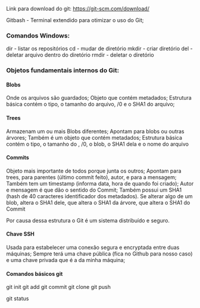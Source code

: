 Link para download do git: https://git-scm.com/download/

Gitbash - Terminal extendido para otimizar o uso do Git;

### Comandos Windows:

dir - listar os repositórios
cd - mudar de diretório
mkdir - criar diretório
del - deletar arquivo dentro do diretório
rmdir - deletar o diretório

### Objetos fundamentais internos do Git:

#### Blobs

Onde os arquivos são guardados; Objeto que contém metadados;
Estrutura básica contém o tipo, o tamanho do arquivo, /0 e o SHA1 do arquivo;

#### Trees

Armazenam um ou mais Blobs diferentes;
Apontam para blobs ou outras árvores;
Também é um objeto que contém metadados;
Estrutura básica contém o tipo, o tamanho do , /0, o blob, o SHA1 dela e o nome do arquivo

#### Commits

Objeto mais importante de todos porque junta os outros;
Apontam para trees, para parentes (último commit feito), autor, e para a mensagem;
Também tem um timestamp (informa data, hora de quando foi criado);
Autor e mensagem é que dão o sentido do Commit;
Também possui um SHA1 (hash de 40 caracteres identificador dos metadados).
Se alterar algo de um blob, altera o SHA1 dele, que altera o SHA1 da árvore, que altera o SHA1 do Commit

Por causa dessa estrutura o Git é um sistema distribuído e seguro.

#### Chave SSH

Usada para estabelecer uma conexâo segura e encryptada entre duas máquinas;
Sempre terá uma chave pública (fica no Github para nosso caso) e uma chave privada que é a da minha máquina;

#### Comandos básicos git

git init
git add
git commit
git clone
git push

git status





